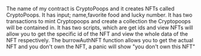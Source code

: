 The name of my contract is CryptoPoops and it creates NFTs called CryptoPoops. It has input; name,favorite food and lucky number. 
It has two transactions to mint Cryptopoops and create a collection the Cryptopoops will be contained in.
It has two scripts, which are get ids and view NFTs will allow you to get the specific id of the NFT and view the whole data of the NFT respectively.
The burrowAuthNFT function allows you to get the actual NFT and you don't own the NFT, a panic will show "you don't own this NFT"

